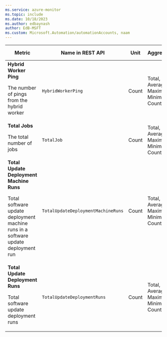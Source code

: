 ```yaml
---
ms.service: azure-monitor
ms.topic: include
ms.date: 10/18/2023
ms.author: edbaynash
author: EdB-MSFT
ms.custom: Microsoft.Automation/automationAccounts, naam
---
```

<!--
NOTE:  This content is automatically generated using API calls to Azure. 
Any edits made on these files will be overwritten in the next run of the script. 
There is no benefit in editing these files directly.  
-->
  
  
|Metric|Name in REST API|Unit|Aggregation|Dimensions|Time Grains|DS Export|
|---|---|---|---|---|---|---|
|**Hybrid Worker Ping**<p><p>The number of pings from the hybrid worker |`HybridWorkerPing` |Count |Total, Average, Maximum, Minimum, Count |`HybridWorkerGroup`, `HybridWorker`, `HybridWorkerVersion`|PT1M |Yes|
|**Total Jobs**<p><p>The total number of jobs |`TotalJob` |Count |Total, Average, Maximum, Minimum, Count |`Runbook`, `Status`|PT1M |Yes|
|**Total Update Deployment Machine Runs**<p><p>Total software update deployment machine runs in a software update deployment run |`TotalUpdateDeploymentMachineRuns` |Count |Total, Average, Maximum, Minimum, Count |`Status`, `TargetComputer`, `SoftwareUpdateConfigurationName`, `SoftwareUpdateConfigurationRunId`|PT1M |Yes|
|**Total Update Deployment Runs**<p><p>Total software update deployment runs |`TotalUpdateDeploymentRuns` |Count |Total, Average, Maximum, Minimum, Count |`Status`, `SoftwareUpdateConfigurationName`|PT1M |Yes|